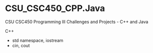 # CSU_CSC450_CPP.Java
CSU CSC450 Programming III Challenges and Projects - C++ and Java

C++
* std namespace, iostream
* cin, cout
